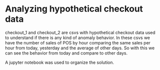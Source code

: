 # Analyzing hypothetical checkout data

checkout_1 and checkout_2 are csvs with hypothetical checkout data used to understand if there is any kind of anomaly behavior.
In these csvs we have the number of sales of POS by hour comparing the same sales per hour from today, yesterday and the average of other days. So with this we can see the behavior from today and compare to other days.

A jupyter notebook was used to organize the solution.
